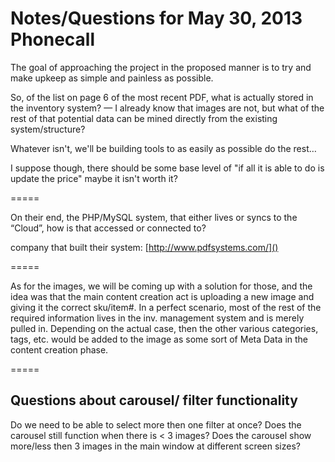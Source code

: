 # Notes/Questions for May 30, 2013 Phonecall

The goal of approaching the project in the proposed manner is to try and make upkeep as simple and painless as possible.

So, of the list on page 6 of the most recent PDF, what is actually stored in the inventory system? — I already know that images are not, but what of the rest of that potential data can be mined directly from the existing system/structure?

Whatever isn't, we'll be building tools to as easily as possible do the rest…

I suppose though, there should be some base level of "if all it is able to do is update the price" maybe it isn't worth it?

=====

On their end, the PHP/MySQL system, that either lives or syncs to the “Cloud”, how is that accessed or connected to?

company that built their system: [http://www.pdfsystems.com/]()

=====

As for the images, we will be coming up with a solution for those, and the idea was that the main content creation act is uploading a new image and giving it the correct sku/item#. In a perfect scenario, most of the rest of the required information lives in the inv. management system and is merely pulled in. Depending on the actual case, then the other various categories, tags, etc. would be added to the image as some sort of Meta Data in the content creation phase.

=====

## Questions about carousel/ filter functionality

Do we need to be able to select more then one filter at once?
Does the carousel still function when there is < 3 images?
Does the carousel show more/less then 3 images in the main window at different screen sizes?



